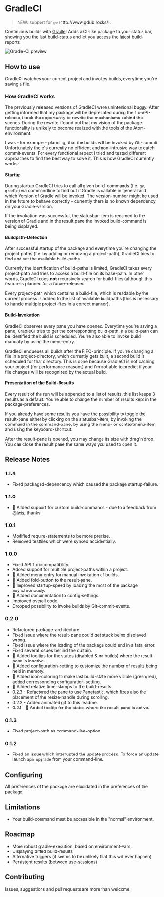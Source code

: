 # GradleCI

> NEW: support for `gw` (http://www.gdub.rocks/).

Continuous builds with [Gradle](http://gradle.org)! Adds a CI-like package to your status bar, showing you the last build-status and let you access the latest build-reports.

![Gradle-CI preview](http://g.recordit.co/h3qvD4D305.gif)

## How to use

GradleCI watches your current project and invokes builds, everytime you're saving a file.

### How GradleCI works

The previously released versions of GradleCI were unintenional buggy. After getting informed that my package will be deprecated during the 1.x-API-release, i took the opportunity to rewrite the mechanisms behind the scenes. During the rewrite i found out that my vision of the package-functionality is unlikely to become realized with the tools of the Atom-environment.

I was - for example - planning, that the builds will be invoked by Git-commit. Unfortunately there's currently no efficient and non-intrusive way to catch commit-events. For every functional aspect i tried and tested different approaches to find the best way to solve it. This is how GradleCI currently works:

#### Startup

During startup GradleCI tries to call all given build-commands (f.e. `gw`, `gradle`) via commandline to find out if Gradle is callable in general and which Version of Gradle will be invoked. The version-number might be used in the future to behave correctly - currently there is no known dependency on your Gradle-version.

If the invokation was successful, the statusbar-item is renamed to the version of Gradle and in the result pane the invoked build-command is being displayed.

#### Buildpath-Detection

After successful startup of the package and everytime you're changing the project-paths (f.e. by adding or removing a project-path), GradleCI tries to find and set the available build-paths.

Currently the identification of build-paths is limited, GradleCI takes every project-path and tries to access a build-file on its base-path. In other words, GradleCI does **not** recursively search for build-files (although this feature is planned for a future-release).

Every project-path which contains a build-file, which is readable by the current process is added to the list of available buildpaths (this is necessary to handle multiple project-files in a correct manner).

#### Build-Invokation

GradleCI observes every pane you have opened. Everytime you're saving a pane, GradleCI tries to get the corresponding build-path. If a build-path can be identified the build is scheduled. You're also able to invoke build manually by using the menu-entry.

GradleCI enqueues all builds after the FIFO-principle. If you're changing a file in a project-directory, which currently gets built, a second build is scheduled for that directory. This is done because GradleCI is not caching your project (for performance reasons) and i'm not able to predict if your file changes will be recognized by the actual build.

#### Presentation of the Build-Results

Every result of the run will be appended to a list of results, this list keeps 3 results as a default. You're able to change the number of results kept in the package-preferences.

If you already have some results you have the possibility to toggle the result-pane either by clicking on the statusbar-item, by invoking the command in the command-pane, by using the menu- or contextmenu-item and using the keyboard-shortcut.

After the result-pane is opened, you may change its size with drag'n'drop. You can close the result pane the same ways you used to open it.

## Release Notes

### 1.1.4
 - Fixed packaged-dependency which caused the package startup-failure.

### 1.1.0
 - :candy: Added support for custom build-commands - due to a feedback from [@lwis](https://github.com/lwis), thanks!

### 1.0.1
 - Modified require-statements to be more precise.
 - Removed testfiles which were synced accidentially.

### 1.0.0
 - Fixed API 1.x incompatibility.
 - Added support for multiple project-paths within a project.
 - :candy: Added menu-entry for manual invokation of builds.
 - :candy: Added fold-button to the result-pane.
 - :candy: Improved startup-speed by loading the most of the package asynchronously.
 - :candy: Added documentation to config-settings.
 - Improved overall code.
 - Dropped possibility to invoke builds by Git-commit-events.

### 0.2.0
 - Refactored package-architecture.
 - Fixed issue where the result-pane could get stuck being displayed wrong.
 - Fixed issue where the loading of the package could end in a fatal error.
 - Fixed several issues behind the curtain.
 - :candy: Added tooltips for the states (disabled & no builds) where the result-pane is inactive.
 - :candy: Added configuration-setting to customize the number of results being held in memory.
 - :candy: Added icon-coloring to make last build-state more visible (green/red), added corresponding configuration-setting.
 - :candy: Added relative time-stamps to the build-results.
 - 0.2.3 - Refactored the pane to use [Panetastic](https://www.npmjs.org/package/atom-panetastic), which fixes also the placement of the resize-handle during scrolling.
 - 0.2.2 - Added animated gif to this readme.
 - 0.2.1 - :candy: Added tooltip for the states where the result-pane is active.

### 0.1.3
 - Fixed project-path as command-line-option.

### 0.1.2
 - Fixed an issue which interrupted the update process. To force an update launch `apm upgrade` from your command-line.

## Configuring

All preferences of the package are elucidated in the preferences of the package.

## Limitations

 - Your build-command must be accessible in the "normal" environment.

## Roadmap

 - More robust gradle-execution, based on environment-vars
 - Displaying diffed build-results
 - Alternative triggers (it seems to be unlikely that this will ever happen)
 - Persistent results (between use-sessions)

## Contributing

Issues, suggestions and pull requests are more than welcome.

